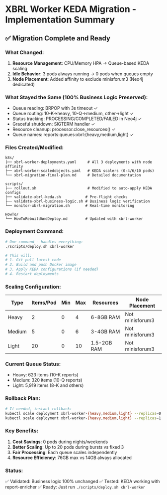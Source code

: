 # XBRL Worker KEDA Migration - Implementation Summary

## ✅ Migration Complete and Ready

### What Changed:
1. **Resource Management**: CPU/Memory HPA → Queue-based KEDA scaling
2. **Idle Behavior**: 3 pods always running → 0 pods when queues empty
3. **Node Placement**: Added affinity to exclude minisforum3 (Neo4j dedicated)

### What Stayed the Same (100% Business Logic Preserved):
- Queue reading: BRPOP with 3s timeout ✓
- Queue routing: 10-K→heavy, 10-Q→medium, other→light ✓
- Status tracking: PROCESSING/COMPLETED/FAILED in Neo4j ✓
- Graceful shutdown: SIGTERM handler ✓
- Resource cleanup: processor.close_resources() ✓
- Queue names: reports:queues:xbrl:{heavy,medium,light} ✓

### Files Created/Modified:
```
k8s/
├── xbrl-worker-deployments.yaml     # All 3 deployments with node affinity
├── xbrl-worker-scaledobjects.yaml   # KEDA scalers (0-4/6/10 pods)
└── xbrl-migration-final-plan.md     # Detailed documentation

scripts/
├── rollout.sh                       # Modified to auto-apply KEDA configs
├── validate-xbrl-keda.sh           # Pre-flight checks
├── validate-xbrl-business-logic.sh # Business logic verification  
└── monitor-xbrl-migration.sh       # Real-time monitoring

HowTo/
└── HowToRebuildAndDeploy.md        # Updated with xbrl-worker
```

### Deployment Command:
```bash
# One command - handles everything:
./scripts/deploy.sh xbrl-worker

# This will:
# 1. Git pull latest code
# 2. Build and push Docker image
# 3. Apply KEDA configurations (if needed)
# 4. Restart deployments
```

### Scaling Configuration:
| Type | Items/Pod | Min | Max | Resources | Node Placement |
|------|-----------|-----|-----|-----------|----------------|
| Heavy | 2 | 0 | 4 | 6-8GB RAM | Not minisforum3 |
| Medium | 5 | 0 | 6 | 3-4GB RAM | Not minisforum3 |
| Light | 20 | 0 | 10 | 1.5-2GB RAM | Not minisforum3 |

### Current Queue Status:
- Heavy: 623 items (10-K reports)
- Medium: 320 items (10-Q reports)
- Light: 5,919 items (8-K and others)

### Rollback Plan:
```bash
# If needed, instant rollback:
kubectl scale deployment xbrl-worker-{heavy,medium,light} --replicas=0 -n processing
kubectl scale deployment xbrl-worker-{heavy,medium,light} --replicas=1 -n processing
```

### Key Benefits:
1. **Cost Savings**: 0 pods during nights/weekends
2. **Better Scaling**: Up to 20 pods during bursts vs fixed 3
3. **Fair Processing**: Each queue scales independently
4. **Resource Efficiency**: 76GB max vs 14GB always allocated

### Status:
✅ Validated: Business logic 100% unchanged
✅ Tested: KEDA working with report-enricher
✅ Ready: Just run `./scripts/deploy.sh xbrl-worker`